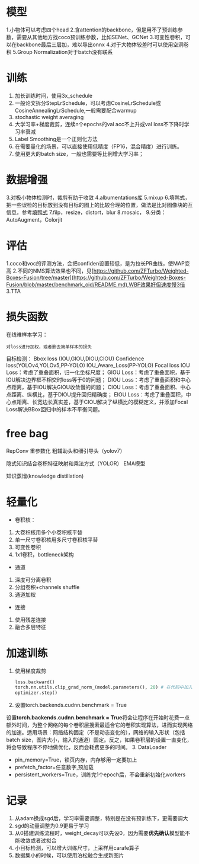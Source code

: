 # 模型

1.小物体可以考虑四个head
2.含attention的backbone，但是用不了预训练参数，需要从其他地方找coco预训练参数，比如SENet、GCNet
3.可变性卷积，可以在backbone最后三层加，难以导出onnx
4.对于大物体较差时可以使用空洞卷积
5.Group Normalization对于batch没有联系

# 训练

1. 加长训练时间，使用3x_schedule
2. 一般论文拆分StepLrSchedule，可以考虑CosineLrSchedule或CosineAnnealingLrSchedule,一般需要配合warmup
3. stochastic weight averaging
4. 大学习率+梯度裁剪，连续n个epochs的val acc不上升或val loss不下降时学习率衰减
5. Label Smoothing是一个正则化方法
6. 在需要量化的场景，可以直接使用低精度（FP16，混合精度）进行训练。
7. 使用更大的batch size，一般也需要等比例增大学习率；

# 数据增强

3.对极小物体检测时，裁剪有助于收敛
4.albumentations库
5.mixup
6.填鸭式，把一些误检的目标放到没有目标的图上的比较合理的位置，做法是比对图像块的互信息，参考[填鸭式](https://github.com/chuliuT/Tianchi_Fabric_defects_detection/blob/master/final_commit/Duck_inject.py)
7.filp，resize，distort，blur
8.mosaic，
9.分类：AutoAugment，Colorjit

# 评估

1.coco和voc的评测方法，会把confiden设置较低，是为拉长PR曲线，使MAP变高
2.不同的NMS算法效果也不同，见[https://github.com/ZFTurbo/Weighted-Boxes-Fusion/tree/master](https://github.com/ZFTurbo/Weighted-Boxes-Fusion/blob/master/benchmark_oid/README.md),WBF效果好但速度慢3倍
3.TTA

# 损失函数

在线难样本学习：

    对loss进行加权，或者删去简单样本的损失

目标检测：
    Bbox loss (IOU,GIOU,DIOU,CIOU)
    Confidence loss(YOLOv4,YOLOv5,PP-YOLO)
    IOU_Aware_Loss(PP-YOLO)
    Focal loss
    IOU Loss：考虑了重叠面积，归一化坐标尺度；
    GIOU Loss：考虑了重叠面积，基于IOU解决边界框不相交时loss等于0的问题；
    DIOU Loss：考虑了重叠面积和中心点距离，基于IOU解决GIOU收敛慢的问题；
    CIOU Loss：考虑了重叠面积、中心点距离、纵横比，基于DIOU提升回归精确度；
    EIOU Loss：考虑了重叠面积，中心点距离、长宽边长真实差，基于CIOU解决了纵横比的模糊定义，并添加Focal Loss解决BBox回归中的样本不平衡问题。

# free bag

  RepConv 重参数化
  粗辅助头和细引导头（yolov7）

   隐式知识结合卷积特征映射和乘法方式（YOLOR）
  EMA模型

  知识蒸馏(knowledge distillation)

# 轻量化

- 卷积核：

1. 大卷积核用多个小卷积核平替
2. 单一尺寸卷积核用多尺寸卷积核平替
3. 可变性卷积
4. 1x1卷积，bottleneck架构

- 通道

1. 深度可分离卷积
2. 分组卷积+channels shuffle
3. 通道加权

- 连接

1. 使用残差连接
2. 融合多层特征


# 加速训练

1. 使用梯度裁剪

   ```python
   loss.backward()
   torch.nn.utils.clip_grad_norm_(model.parameters(), 20) # 在代码中加入这行实现梯度裁剪
   optimizer.step()
   ```
2. 设置torch.backends.cudnn.benchmark = True

  设置**torch.backends.cudnn.benchmark = True**将会让程序在开始时花费一点额外时间，为整个网络的每个卷积层搜索最适合它的卷积实现算法，进而实现网络的加速。适用场景：网络结构固定（不是动态变化的），网络的输入形状（包括 batch size，图片大小，输入的通道）固定。反之，如果卷积层的设置一直变化，将会导致程序不停地做优化，反而会耗费更多的时间。
3. DataLoader
  - pin_memory=True，锁页内存，内存够用一定要加上
  - prefetch_factor=任意数字,预加载
  - persistent_workers=True，训练完1个epoch后，不会重新初始化workers

# 记录

1. 从adam换成sgd后，学习率需要调整，特别是在没有预训练下，更需要调大
2. sgd的动量调整为0.9更易于学习
3. 从0搭建训练流程时，weight_decay可以先设0，因为需要**优先确认**模型能不能收敛或者过拟合
4. 小目标检测，可以增大训练尺寸，上采样用carafe算子
5. 数据集小的时候，可以使用泊松融合生成新图片
